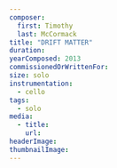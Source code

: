 ```yaml
---
composer:
  first: Timothy
  last: McCormack
title: "DRIFT MATTER"
duration:
yearComposed: 2013
commissionedOrWrittenFor:
size: solo
instrumentation:
  - cello
tags:
  - solo
media:
  - title:
    url:
headerImage:
thumbnailImage:
---
```


